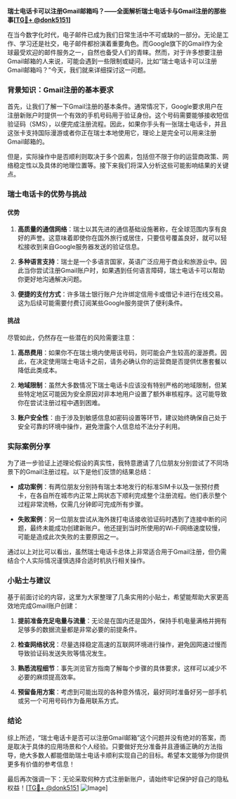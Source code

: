 **瑞士电话卡可以注册Gmail邮箱吗？——全面解析瑞士电话卡与Gmail注册的那些事[[TG💪+ @donk5151](https://t.me/s/donk5151)]**

在当今数字化时代，电子邮件已成为我们日常生活中不可或缺的一部分。无论是工作、学习还是社交，电子邮件都扮演着重要角色。而Google旗下的Gmail作为全球最受欢迎的邮件服务之一，自然也备受人们的青睐。然而，对于许多想要注册Gmail邮箱的人来说，可能会遇到一些限制或疑问，比如“瑞士电话卡可以注册Gmail邮箱吗？”今天，我们就来详细探讨这一问题。

### 背景知识：Gmail注册的基本要求

首先，让我们了解一下Gmail注册的基本条件。通常情况下，Google要求用户在注册新账户时提供一个有效的手机号码用于验证身份。这个号码需要能够接收短信验证码（SMS），以便完成注册流程。因此，如果你手头有一张瑞士电话卡，并且这张卡支持国际漫游或者你正在瑞士本地使用它，理论上是完全可以用来注册Gmail邮箱的。

但是，实际操作中是否顺利则取决于多个因素，包括但不限于你的运营商政策、网络稳定性以及具体的地理位置等。接下来我们将深入分析这些可能影响结果的关键点。

### 瑞士电话卡的优势与挑战

#### 优势

1. **高质量的通信网络**：瑞士以其先进的通信基础设施著称，在全球范围内享有良好的声誉。这意味着即使你在国外旅行或居住，只要信号覆盖良好，就可以轻松接收到来自Google服务器发送的验证信息。
   
2. **多种语言支持**：瑞士是一个多语言国家，英语广泛应用于商业和旅游业中。因此当你尝试注册Gmail账户时，如果遇到任何语言障碍，瑞士电话卡可以帮助你更好地沟通解决问题。

3. **便捷的支付方式**：许多瑞士银行账户允许绑定信用卡或借记卡进行在线交易。这为后续可能需要付费订阅某些Google服务提供了便利条件。

#### 挑战

尽管如此，仍然存在一些潜在的风险需要注意：

1. **高昂费用**：如果你不在瑞士境内使用该号码，则可能会产生较高的漫游费。因此，在决定使用瑞士电话卡之前，请务必确认你的运营商是否提供优惠套餐以降低此类成本。
   
2. **地域限制**：虽然大多数情况下瑞士电话卡应该没有特别严格的地域限制，但某些特定地区可能因为安全原因对非本地用户设置了额外审核程序。这可能导致你在尝试注册过程中遇到困难。

3. **账户安全性**：由于涉及到敏感信息如密码设置等环节，建议始终确保自己处于安全可靠的环境中操作，避免泄露个人信息给不法分子利用。

### 实际案例分享

为了进一步验证上述理论假设的真实性，我特意邀请了几位朋友分别尝试了不同场景下的Gmail注册过程。以下是他们反馈的结果总结：

- **成功案例**：有两位朋友分别持有瑞士本地发行的标准SIM卡以及一张预付费卡，在各自所在城市内正常上网状态下顺利完成整个注册流程。他们表示整个过程非常流畅，仅需几分钟即可完成所有步骤。
  
- **失败案例**：另一位朋友尝试从海外拨打电话接收验证码时遇到了连接中断的问题，最终未能成功创建新账户。他还提到当时所使用的Wi-Fi网络速度较慢，可能是造成此次失败的主要原因之一。

通过以上对比可以看出，虽然瑞士电话卡总体上非常适合用于Gmail注册，但仍需结合个人实际情况谨慎选择合适时机执行相关操作。

### 小贴士与建议

基于前面讨论的内容，这里为大家整理了几条实用的小贴士，希望能帮助大家更高效地完成Gmail账户创建：

1. **提前准备充足电量与流量**：无论是在国内还是国外，保持手机电量满格并拥有足够多的数据流量都是非常必要的前提条件。
   
2. **检查网络状况**：尽量选择稳定高速的互联网环境进行操作，避免因网速过慢而导致验证码发送失败等情况发生。
   
3. **熟悉流程细节**：事先浏览官方指南了解每个步骤的具体要求，这样可以减少不必要的麻烦提高效率。
   
4. **预留备用方案**：考虑到可能出现的各种意外情况，最好同时准备好另一部手机或另一个可用号码作为备用联系方式。

### 结论

综上所述，“瑞士电话卡是否可以注册Gmail邮箱”这个问题并没有绝对的答案，而是取决于具体的应用场景和个人经验。只要做好充分准备并且遵循正确的方法指导，绝大多数人都能借助瑞士电话卡顺利实现自己的目标。希望本文能够为你提供更多有价值的参考信息！

最后再次强调一下：无论采取何种方式注册新账户，请始终牢记保护好自己的隐私权益！[[TG💪+ @donk5151](https://t.me/s/donk5151) ![Image](https://i.postimg.cc/rwNCRYN7/Snipaste-2025-04-30-17-27-05.png)]